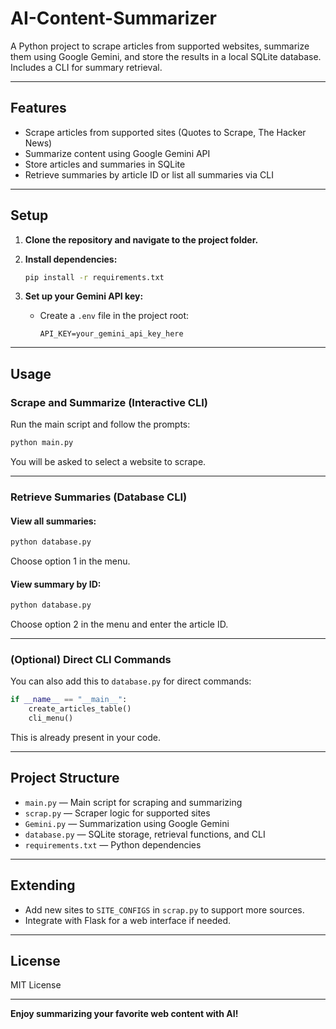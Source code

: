 # AI-Content-Summarizer

A Python project to scrape articles from supported websites, summarize them using Google Gemini, and store the results in a local SQLite database. Includes a CLI for summary retrieval.

---

## Features

- Scrape articles from supported sites (Quotes to Scrape, The Hacker News)
- Summarize content using Google Gemini API
- Store articles and summaries in SQLite
- Retrieve summaries by article ID or list all summaries via CLI

---

## Setup

1. **Clone the repository and navigate to the project folder.**

2. **Install dependencies:**
   ```bash
   pip install -r requirements.txt
   ```

3. **Set up your Gemini API key:**
   - Create a `.env` file in the project root:
     ```
     API_KEY=your_gemini_api_key_here
     ```

---

## Usage

### Scrape and Summarize (Interactive CLI)

Run the main script and follow the prompts:
```bash
python main.py
```
You will be asked to select a website to scrape.

---

### Retrieve Summaries (Database CLI)

#### View all summaries:
```bash
python database.py
```
Choose option 1 in the menu.

#### View summary by ID:
```bash
python database.py
```
Choose option 2 in the menu and enter the article ID.

---

### (Optional) Direct CLI Commands

You can also add this to `database.py` for direct commands:
```python
if __name__ == "__main__":
    create_articles_table()
    cli_menu()
```
This is already present in your code.

---

## Project Structure

- `main.py` — Main script for scraping and summarizing
- `scrap.py` — Scraper logic for supported sites
- `Gemini.py` — Summarization using Google Gemini
- `database.py` — SQLite storage, retrieval functions, and CLI
- `requirements.txt` — Python dependencies

---

## Extending

- Add new sites to `SITE_CONFIGS` in `scrap.py` to support more sources.
- Integrate with Flask for a web interface if needed.

---

## License

MIT License

---

**Enjoy summarizing your favorite web content with AI!**